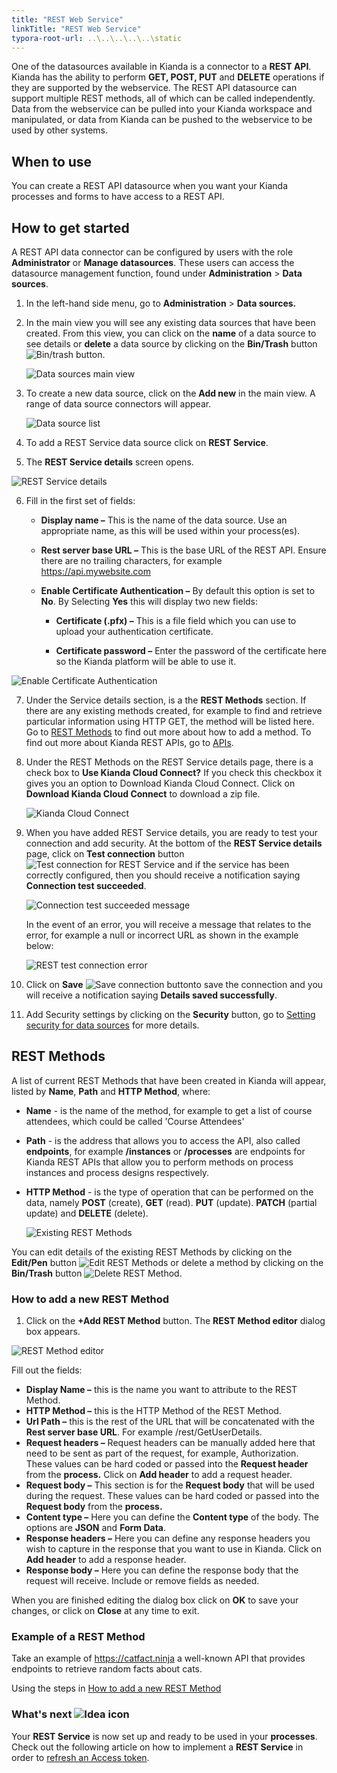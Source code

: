 ```yaml
---
title: "REST Web Service"
linkTitle: "REST Web Service"
typora-root-url: ..\..\..\..\..\static
---
```


One of the datasources available in Kianda is a connector to a **REST API**. Kianda has the ability to perform **GET, POST, PUT** and **DELETE** operations if they are supported by the webservice. The REST API datasource can support multiple REST methods, all of which can be called independently. Data from the webservice can be pulled into your Kianda workspace and manipulated, or data from Kianda can be pushed to the webservice to be used by other systems.

## When to use 

You can create a REST API datasource when you want your Kianda processes and forms to have access to a REST API. 

## How to get started

A REST API data connector can be configured by users with the role **Administrator** or **Manage datasources**. These users can access the datasource management function, found under **Administration** > **Data sources**.

1. In the left-hand side menu, go to **Administration** > **Data sources.** 

2. In the main view you will see any existing data sources that have been created. From this view, you can click on the **name** of a data source to see details or **delete** a data source by clicking on the **Bin/Trash** button ![Bin/trash button](/images/binicon.png).

   ![Data sources main view](/images/datasource-main-view.jpg)

3. To create a new data source, click on the **Add new** in the main view. A range of data source connectors will appear.

   ![Data source list](/images/datasource-range.jpg)

4. To add a REST Service data source click on **REST Service**.

5. The **REST Service details** screen opens. 

![REST Service details](/images/rest-service-details.jpg)

6. Fill in the first set of fields:

   - **Display name –** This is the name of the data source. Use an appropriate name, as this will be used within your process(es). 

   - **Rest server base URL –** This is the base URL of the REST API. Ensure there are no trailing characters, for example https://api.mywebsite.com   

   - **Enable Certificate Authentication –** By default this option is set to **No**. By Selecting **Yes** this will display two new fields:
     
     - **Certificate (.pfx) –** This is a file field which you can use to upload your authentication certificate.
     
     - **Certificate password –** Enter the password of the certificate here so the Kianda platform will be able to use it.
     

![Enable Certificate Authentication](/images/rest-cert-authentication.jpg)


7. Under the Service details section, is a the **REST Methods** section. If there are any existing methods created, for example to find and retrieve particular information using HTTP GET, the method will be listed here. Go to [REST Methods](#rest-methods) to find out more about how to add a method. To find out more about Kianda REST APIs, go to [APIs](/docs/apis/).

8. Under the REST Methods on the REST Service details page, there is a check box to **Use Kianda Cloud Connect?** If you check this checkbox it gives you an option to Download Kianda Cloud Connect. Click on **Download Kianda Cloud Connect** to download a zip file.

   ![Kianda Cloud Connect](/images/kianda-cloud-connect.jpg)

9. When you have added REST Service details, you are ready to test your connection and add security. At the bottom of the **REST Service details** page, click on **Test connection** button ![Test connection for REST Service](/images/test-connection.jpg) and if the service has been correctly configured, then you should receive a notification saying **Connection test succeeded**.

   ![Connection test succeeded message](/images/connection-test-succeeded.jpg)

   In the event of an error, you will receive a message that relates to the error, for example a null or incorrect URL as shown in the example below:

   ![REST test connection error](/images/rest-connection-error.jpg)

   

10. Click on **Save** ![Save connection button](/images/save-connection.jpg)to save the connection and you will receive a notification saying **Details saved successfully**.

11. Add Security settings by clicking on the **Security** button, go to [Setting security for data sources](/docs/platform/connectors/#setting-security-for-data-sources) for more details.



## REST Methods

A list of current REST Methods that have been created in Kianda will appear, listed by **Name**, **Path** and **HTTP Method**, where:

- **Name** - is the name of the method, for example to get a list of course attendees, which could be called 'Course Attendees'

- **Path** - is the address that allows you to access the API, also called **endpoints**, for example **/instances** or **/processes** are endpoints for Kianda REST APIs that allow you to perform methods on process instances and process designs respectively.

- **HTTP Method** - is the type of operation that can be performed on the data, namely **POST** (create), **GET** (read). **PUT** (update). **PATCH** (partial update) and **DELETE** (delete).

  ![Existing REST Methods](/images/rest-method-example.jpg)

You can edit details of the existing REST Methods by clicking on the **Edit/Pen** button ![Edit REST Methods](/images/edit-method.jpg) or delete a method by clicking on the **Bin/Trash** button ![Delete REST Method](/images/delete-method.jpg).



### How to add a new **REST Method** ###

1. Click on the **+Add REST Method** button. The **REST Method editor** dialog box appears.

![REST Method editor](/images/rest-method-editor.jpg)

Fill out the fields: 

- **Display Name –** this is the name you want to attribute to the REST Method.
- **HTTP Method –** this is the HTTP Method of the REST Method. 
- **Url Path –** this is the rest of the URL that will be concatenated with the **Rest server base URL**. For example /rest/GetUserDetails.
- **Request headers –** Request headers can be manually added here that need to be sent as part of the request, for example, Authorization. These values can be hard coded or passed into the **Request header** from the **process.** Click on **Add header** to add a request header.
- **Request body –** This section is for the **Request body** that will be used during the request. These values can be hard coded or passed into the **Request body** from the **process.**
- **Content type –** Here you can define the **Content type** of the body. The options are **JSON** and **Form Data**.
- **Response headers –** Here you can define any response headers you wish to capture in the response that you want to use in Kianda. Click on **Add header** to add a response header.
- **Response body –** Here you can define the response body that the request will receive. Include or remove fields as needed.

When you are finished editing the dialog box click on **OK** to save your changes, or click on **Close** at any time to exit.



### Example of a REST Method

Take an example of https://catfact.ninja a well-known API that provides endpoints to retrieve random facts about cats.

Using the steps in [How to add a new REST Method](#how-to-add-a-new-rest-method)

 

### What's next  ![Idea icon](/images/18.png) ###

Your **REST Service** is now set up and ready to be used in your **processes**. Check out the following article on how to implement a **REST Service** in order to [refresh an Access token](/docs/platform/connectors/rest/rest-access-token/).

